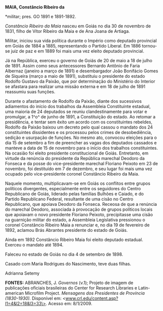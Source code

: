 **MAIA, Constâncio Ribeiro da**

\*militar; pres. GO 1891 e 1891-1892.

*Constâncio Ribeiro da Maia* nasceu em Goiás no dia 30 de novembro de
1831, filho de Vítor Ribeiro da Maia e de Ana Joana de Artiaga.

Militar, iniciou sua vida política durante o Império como deputado
provincial em Goiás de 1884 a 1885, representando o Partido Liberal. Em
1886 tornou-se juiz de paz e em 1889 foi mais uma vez eleito deputado
provincial.

Já na República, exerceu o governo de Goiás de 20 de maio a 18 de julho
de 1891. Assim como seus antecessores Bernardo Antônio de Faria Albernaz
(janeiro a março de 1891) e desembargador João Bonifácio Gomes de
Siqueira (março a maio de 1891), substituiu o presidente do estado
Rodolfo Gustavo da Paixão, que por determinação do Ministério do
Interior se afastara para realizar uma missão externa e em 18 de julho
de 1891 reassumiu suas funções.

Durante o afastamento de Rodolfo da Paixão, diante dos sucessivos
adiamentos do início dos trabalhos da Assembleia Constituinte estadual,
uma maioria de 24 deputados se reuniu clandestinamente para votar e
promulgar, a 1^o^ de junho de 1891, a Constituição do estado. Ao retomar
a presidência, e tentar sem êxito um acordo com os constituintes
rebeldes, Rodolfo da Paixão baixou um decreto pelo qual cassou o mandato
dos 24 constituintes dissidentes e os processou pelos crimes de
desobediência, sedição e usurpação de funções. No mesmo ato, convocou
eleições para o dia 15 de setembro a fim de preencher as vagas dos
deputados cassados e manteve a data de 15 de novembro para o início dos
trabalhos constituintes. Na ocasião foi eleito presidente constitucional
de Goiás. Entretanto, em virtude da renúncia do presidente da República
marechal Deodoro da Fonseca e da posse do vice-presidente marechal
Floriano Peixoto em 23 de novembro, foi destituído em 7 de dezembro, e
seu lugar foi mais uma vez ocupado pelo vice-presidente coronel
Constâncio Ribeiro da Maia.

Naquele momento, multiplicavam-se em Goiás os conflitos entre grupos
políticos divergentes, especialmente entre os seguidores do Centro
Republicano de Goiás, liderado pelas famílias Bulhões e Caiado, e do
Partido Republicano Federal, resultante de uma cisão no Centro
Republicano, que apoiava Deodoro da Fonseca. Receosa de que a renúncia
do marechal Deodoro, associada à provocação de grupos políticos locais
que apoiavam o novo presidente Floriano Peixoto, precipitasse uma cisão
na guarnição militar do estado, a Assembleia Legislativa pressionou o
coronel Constâncio Ribeiro Maia a renunciar e, no dia 19 de fevereiro de
1892, aclamou Brás Abrantes presidente do estado de Goiás.

Ainda em 1892 Constâncio Ribeiro Maia foi eleito deputado estadual.
Exerceu o mandato até 1894.

Faleceu no estado de Goiás no dia 4 de setembro de 1898.

Casado com Maria Rodrigues do Nascimento, teve duas filhas.

Adrianna Setemy

**FONTES:** ABRANCHES, J. *Governos* (v.1); Projeto de imagem de
publicações oficiais brasileiras do Center for Research Libraries e
Latin-american Microfilm Project. *Mensagens dos Presidentes de
Província (1830-1930).* Disponível em:
\<www.crl.edu/content.asp?l1=4&l2=18&l3=33\>. Acesso em: 8/1/2009.
